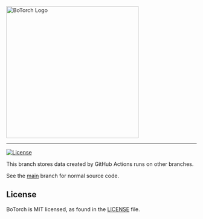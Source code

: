 <a href="https://botorch.org">
  <img width="350" src="https://botorch.org/img/botorch_logo_lockup.png" alt="BoTorch Logo" />
</a>

<hr/>

[![License](https://img.shields.io/badge/license-MIT-green.svg)](LICENSE)

This branch stores data created by GitHub Actions runs on other branches.

See the [main](https://github.com/pytorch/botorch) branch for normal source code.

## License
BoTorch is MIT licensed, as found in the [LICENSE](LICENSE) file.
